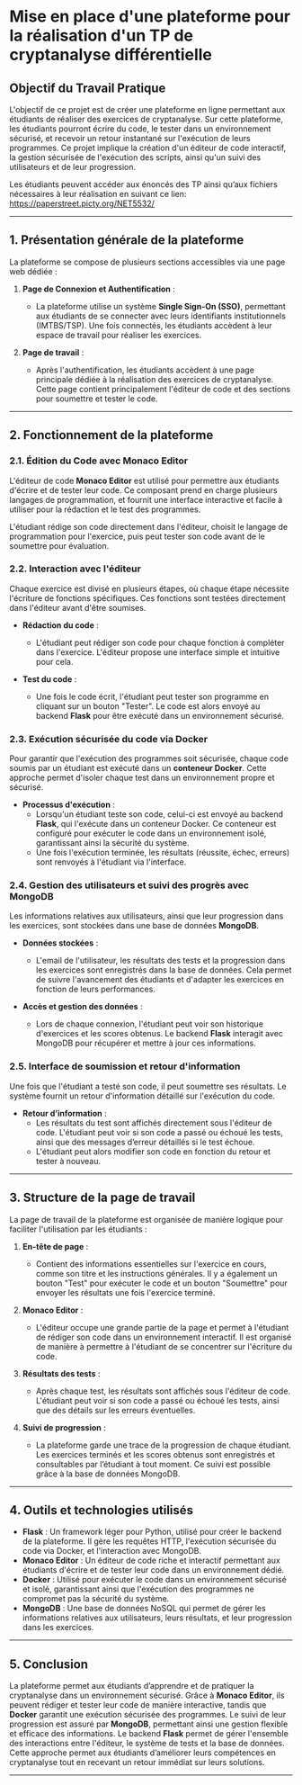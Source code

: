 # Mise en place d'une plateforme pour la réalisation d'un TP de cryptanalyse différentielle

## Objectif du Travail Pratique

L'objectif de ce projet est de créer une plateforme en ligne permettant aux étudiants de réaliser des exercices de cryptanalyse. Sur cette plateforme, les étudiants pourront écrire du code, le tester dans un environnement sécurisé, et recevoir un retour instantané sur l'exécution de leurs programmes. Ce projet implique la création d'un éditeur de code interactif, la gestion sécurisée de l'exécution des scripts, ainsi qu'un suivi des utilisateurs et de leur progression.

Les étudiants peuvent accéder aux énoncés des TP ainsi qu’aux fichiers nécessaires à leur réalisation en suivant ce lien: https://paperstreet.picty.org/NET5532/

---

## 1. Présentation générale de la plateforme

La plateforme se compose de plusieurs sections accessibles via une page web dédiée :

1. **Page de Connexion et Authentification** :
   - La plateforme utilise un système **Single Sign-On (SSO)**, permettant aux étudiants de se connecter avec leurs identifiants institutionnels (IMTBS/TSP). Une fois connectés, les étudiants accèdent à leur espace de travail pour réaliser les exercices.

2. **Page de travail** :
   - Après l'authentification, les étudiants accèdent à une page principale dédiée à la réalisation des exercices de cryptanalyse. Cette page contient principalement l'éditeur de code et des sections pour soumettre et tester le code.

---

## 2. Fonctionnement de la plateforme

### 2.1. Édition du Code avec Monaco Editor

L'éditeur de code **Monaco Editor** est utilisé pour permettre aux étudiants d'écrire et de tester leur code. Ce composant prend en charge plusieurs langages de programmation, et fournit une interface interactive et facile à utiliser pour la rédaction et le test des programmes.

L'étudiant rédige son code directement dans l'éditeur, choisit le langage de programmation pour l'exercice, puis peut tester son code avant de le soumettre pour évaluation.

### 2.2. Interaction avec l'éditeur

Chaque exercice est divisé en plusieurs étapes, où chaque étape nécessite l'écriture de fonctions spécifiques. Ces fonctions sont testées directement dans l'éditeur avant d'être soumises.

- **Rédaction du code** :
  - L'étudiant peut rédiger son code pour chaque fonction à compléter dans l'exercice. L'éditeur propose une interface simple et intuitive pour cela.

- **Test du code** :
  - Une fois le code écrit, l'étudiant peut tester son programme en cliquant sur un bouton "Tester". Le code est alors envoyé au backend **Flask** pour être exécuté dans un environnement sécurisé.

### 2.3. Exécution sécurisée du code via Docker

Pour garantir que l'exécution des programmes soit sécurisée, chaque code soumis par un étudiant est exécuté dans un **conteneur Docker**. Cette approche permet d'isoler chaque test dans un environnement propre et sécurisé.

- **Processus d'exécution** :
  - Lorsqu'un étudiant teste son code, celui-ci est envoyé au backend **Flask**, qui l'exécute dans un conteneur Docker. Ce conteneur est configuré pour exécuter le code dans un environnement isolé, garantissant ainsi la sécurité du système.
  - Une fois l'exécution terminée, les résultats (réussite, échec, erreurs) sont renvoyés à l'étudiant via l'interface.

### 2.4. Gestion des utilisateurs et suivi des progrès avec MongoDB

Les informations relatives aux utilisateurs, ainsi que leur progression dans les exercices, sont stockées dans une base de données **MongoDB**.

- **Données stockées** :
  - L'email de l'utilisateur, les résultats des tests et la progression dans les exercices sont enregistrés dans la base de données. Cela permet de suivre l'avancement des étudiants et d'adapter les exercices en fonction de leurs performances.
  
- **Accès et gestion des données** :
  - Lors de chaque connexion, l'étudiant peut voir son historique d'exercices et les scores obtenus. Le backend **Flask** interagit avec MongoDB pour récupérer et mettre à jour ces informations.

### 2.5. Interface de soumission et retour d'information

Une fois que l'étudiant a testé son code, il peut soumettre ses résultats. Le système fournit un retour d'information détaillé sur l'exécution du code.

- **Retour d’information** :
  - Les résultats du test sont affichés directement sous l'éditeur de code. L'étudiant peut voir si son code a passé ou échoué les tests, ainsi que des messages d’erreur détaillés si le test échoue.
  - L'étudiant peut alors modifier son code en fonction du retour et tester à nouveau.

---

## 3. Structure de la page de travail

La page de travail de la plateforme est organisée de manière logique pour faciliter l'utilisation par les étudiants :

1. **En-tête de page** :
   - Contient des informations essentielles sur l'exercice en cours, comme son titre et les instructions générales. Il y a également un bouton "Test" pour exécuter le code et un bouton "Soumettre" pour envoyer les résultats une fois l'exercice terminé.

2. **Monaco Editor** :
   - L'éditeur occupe une grande partie de la page et permet à l'étudiant de rédiger son code dans un environnement interactif. Il est organisé de manière à permettre à l'étudiant de se concentrer sur l'écriture du code.

3. **Résultats des tests** :
   - Après chaque test, les résultats sont affichés sous l'éditeur de code. L'étudiant peut voir si son code a passé ou échoué les tests, ainsi que des détails sur les erreurs éventuelles.

4. **Suivi de progression** :
   - La plateforme garde une trace de la progression de chaque étudiant. Les exercices terminés et les scores obtenus sont enregistrés et consultables par l’étudiant à tout moment. Ce suivi est possible grâce à la base de données MongoDB.

---

## 4. Outils et technologies utilisés

- **Flask** : Un framework léger pour Python, utilisé pour créer le backend de la plateforme. Il gère les requêtes HTTP, l'exécution sécurisée du code via Docker, et l'interaction avec MongoDB.
- **Monaco Editor** : Un éditeur de code riche et interactif permettant aux étudiants d'écrire et de tester leur code dans un environnement dédié.
- **Docker** : Utilisé pour exécuter le code dans un environnement sécurisé et isolé, garantissant ainsi que l'exécution des programmes ne compromet pas la sécurité du système.
- **MongoDB** : Une base de données NoSQL qui permet de gérer les informations relatives aux utilisateurs, leurs résultats, et leur progression dans les exercices.

---

## 5. Conclusion

La plateforme permet aux étudiants d’apprendre et de pratiquer la cryptanalyse dans un environnement sécurisé. Grâce à **Monaco Editor**, ils peuvent rédiger et tester leur code de manière interactive, tandis que **Docker** garantit une exécution sécurisée des programmes. Le suivi de leur progression est assuré par **MongoDB**, permettant ainsi une gestion flexible et efficace des informations. Le backend **Flask** permet de gérer l'ensemble des interactions entre l'éditeur, le système de tests et la base de données. Cette approche permet aux étudiants d’améliorer leurs compétences en cryptanalyse tout en recevant un retour immédiat sur leurs solutions.

---
